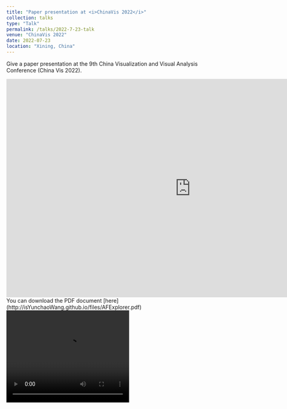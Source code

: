 ```yaml
---
title: "Paper presentation at <i>ChinaVis 2022</i>"
collection: talks
type: "Talk"
permalink: /talks/2022-7-23-talk
venue: "ChinaVis 2022"
date: 2022-07-23
location: "Xining, China"
---
```


Give a paper presentation at the 9th China Visualization and Visual Analysis Conference (China Vis 2022).  

<iframe src="https://isYunchaoWang.github.io/files/ChinaVis2022PPT.pdf" width="960" height="569" frameborder="0" marginheight="0" marginwidth="0">Loading...</iframe>
You can download the PDF document [here](http://isYunchaoWang.github.io/files/AFExplorer.pdf)

<video width="320" height="240" controls>
  <source src="https://isYunchaoWang.github.io/files/Fast-Forword-1001.mp4" type="video/mp4">
  Your browser does not support the video tag.
</video>
